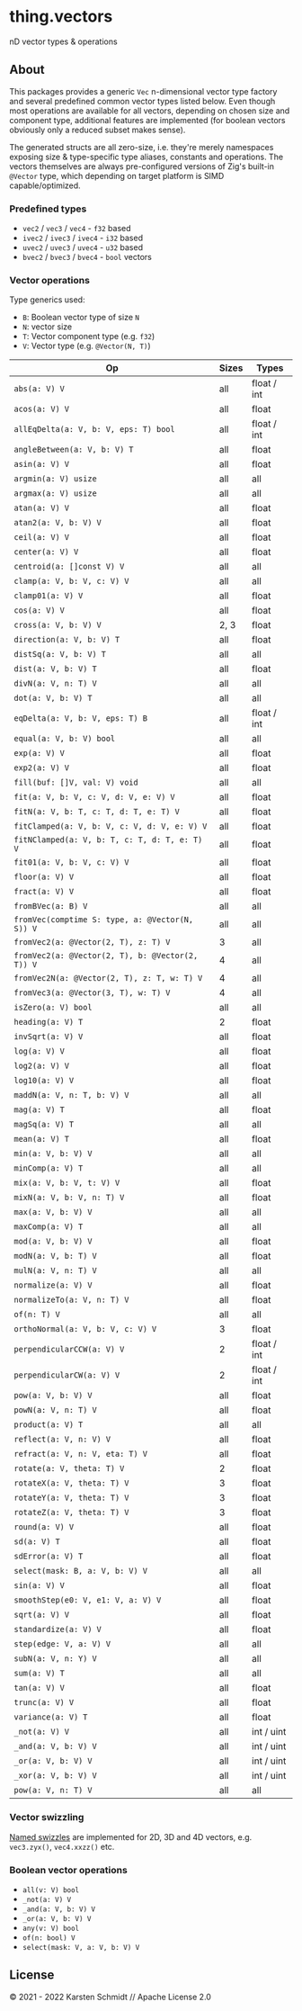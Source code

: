 # thing.vectors

nD vector types & operations

## About

This packages provides a generic `Vec` n-dimensional vector type factory and
several predefined common vector types listed below. Even though most operations
are available for all vectors, depending on chosen size and component type,
additional features are implemented (for boolean vectors obviously only a
reduced subset makes sense).

The generated structs are all zero-size, i.e. they're merely namespaces exposing
size & type-specific type aliases, constants and operations. The vectors
themselves are always pre-configured versions of Zig's built-in `@Vector` type,
which depending on target platform is SIMD capable/optimized.

### Predefined types

-   `vec2` / `vec3` / `vec4` - `f32` based
-   `ivec2` / `ivec3` / `ivec4` - `i32` based
-   `uvec2` / `uvec3` / `uvec4` - `u32` based
-   `bvec2` / `bvec3` / `bvec4` - `bool` vectors

### Vector operations

Type generics used:

-   `B`: Boolean vector type of size `N`
-   `N`: vector size
-   `T`: Vector component type (e.g. `f32`)
-   `V`: Vector type (e.g. `@Vector(N, T)`)

| Op                                               | Sizes | Types       |
| ------------------------------------------------ | ----- | ----------- |
| `abs(a: V) V`                                    | all   | float / int |
| `acos(a: V) V`                                   | all   | float       |
| `allEqDelta(a: V, b: V, eps: T) bool`            | all   | float / int |
| `angleBetween(a: V, b: V) T`                     | all   | float       |
| `asin(a: V) V`                                   | all   | float       |
| `argmin(a: V) usize`                             | all   | all         |
| `argmax(a: V) usize`                             | all   | all         |
| `atan(a: V) V`                                   | all   | float       |
| `atan2(a: V, b: V) V`                            | all   | float       |
| `ceil(a: V) V`                                   | all   | float       |
| `center(a: V) V`                                 | all   | float       |
| `centroid(a: []const V) V`                       | all   | all         |
| `clamp(a: V, b: V, c: V) V`                      | all   | all         |
| `clamp01(a: V) V`                                | all   | float       |
| `cos(a: V) V`                                    | all   | float       |
| `cross(a: V, b: V) V`                            | 2, 3  | float       |
| `direction(a: V, b: V) T`                        | all   | float       |
| `distSq(a: V, b: V) T`                           | all   | all         |
| `dist(a: V, b: V) T`                             | all   | float       |
| `divN(a: V, n: T) V`                             | all   | all         |
| `dot(a: V, b: V) T`                              | all   | all         |
| `eqDelta(a: V, b: V, eps: T) B`                  | all   | float / int |
| `equal(a: V, b: V) bool`                         | all   | all         |
| `exp(a: V) V`                                    | all   | float       |
| `exp2(a: V) V`                                   | all   | float       |
| `fill(buf: []V, val: V) void`                    | all   | all         |
| `fit(a: V, b: V, c: V, d: V, e: V) V`            | all   | float       |
| `fitN(a: V, b: T, c: T, d: T, e: T) V`           | all   | float       |
| `fitClamped(a: V, b: V, c: V, d: V, e: V) V`     | all   | float       |
| `fitNClamped(a: V, b: T, c: T, d: T, e: T) V`    | all   | float       |
| `fit01(a: V, b: V, c: V) V`                      | all   | float       |
| `floor(a: V) V`                                  | all   | float       |
| `fract(a: V) V`                                  | all   | float       |
| `fromBVec(a: B) V`                               | all   | all         |
| `fromVec(comptime S: type, a: @Vector(N, S)) V`  | all   | all         |
| `fromVec2(a: @Vector(2, T), z: T) V`             | 3     | all         |
| `fromVec2(a: @Vector(2, T), b: @Vector(2, T)) V` | 4     | all         |
| `fromVec2N(a: @Vector(2, T), z: T, w: T) V`      | 4     | all         |
| `fromVec3(a: @Vector(3, T), w: T) V`             | 4     | all         |
| `isZero(a: V) bool`                              | all   | all         |
| `heading(a: V) T`                                | 2     | float       |
| `invSqrt(a: V) V`                                | all   | float       |
| `log(a: V) V`                                    | all   | float       |
| `log2(a: V) V`                                   | all   | float       |
| `log10(a: V) V`                                  | all   | float       |
| `maddN(a: V, n: T, b: V) V`                      | all   | all         |
| `mag(a: V) T`                                    | all   | float       |
| `magSq(a: V) T`                                  | all   | all         |
| `mean(a: V) T`                                   | all   | float       |
| `min(a: V, b: V) V`                              | all   | all         |
| `minComp(a: V) T`                                | all   | all         |
| `mix(a: V, b: V, t: V) V`                        | all   | float       |
| `mixN(a: V, b: V, n: T) V`                       | all   | float       |
| `max(a: V, b: V) V`                              | all   | all         |
| `maxComp(a: V) T`                                | all   | all         |
| `mod(a: V, b: V) V`                              | all   | float       |
| `modN(a: V, b: T) V`                             | all   | float       |
| `mulN(a: V, n: T) V`                             | all   | all         |
| `normalize(a: V) V`                              | all   | float       |
| `normalizeTo(a: V, n: T) V`                      | all   | float       |
| `of(n: T) V`                                     | all   | all         |
| `orthoNormal(a: V, b: V, c: V) V`                | 3     | float       |
| `perpendicularCCW(a: V) V`                       | 2     | float / int |
| `perpendicularCW(a: V) V`                        | 2     | float / int |
| `pow(a: V, b: V) V`                              | all   | float       |
| `powN(a: V, n: T) V`                             | all   | float       |
| `product(a: V) T`                                | all   | all         |
| `reflect(a: V, n: V) V`                          | all   | float       |
| `refract(a: V, n: V, eta: T) V`                  | all   | float       |
| `rotate(a: V, theta: T) V`                       | 2     | float       |
| `rotateX(a: V, theta: T) V`                      | 3     | float       |
| `rotateY(a: V, theta: T) V`                      | 3     | float       |
| `rotateZ(a: V, theta: T) V`                      | 3     | float       |
| `round(a: V) V`                                  | all   | float       |
| `sd(a: V) T`                                     | all   | float       |
| `sdError(a: V) T`                                | all   | float       |
| `select(mask: B, a: V, b: V) V`                  | all   | all         |
| `sin(a: V) V`                                    | all   | float       |
| `smoothStep(e0: V, e1: V, a: V) V`               | all   | float       |
| `sqrt(a: V) V`                                   | all   | float       |
| `standardize(a: V) V`                            | all   | float       |
| `step(edge: V, a: V) V`                          | all   | all         |
| `subN(a: V, n: Y) V`                             | all   | all         |
| `sum(a: V) T`                                    | all   | all         |
| `tan(a: V) V`                                    | all   | float       |
| `trunc(a: V) V`                                  | all   | float       |
| `variance(a: V) T`                               | all   | float       |
| `_not(a: V) V`                                   | all   | int / uint  |
| `_and(a: V, b: V) V`                             | all   | int / uint  |
| `_or(a: V, b: V) V`                              | all   | int / uint  |
| `_xor(a: V, b: V) V`                             | all   | int / uint  |
| `pow(a: V, n: T) V`                              | all   | all         |

### Vector swizzling

[Named
swizzles](https://github.com/thi-ng/zig-thing/blob/main/vectors/src/swizzle.zig)
are implemented for 2D, 3D and 4D vectors, e.g. `vec3.zyx()`, `vec4.xxzz()` etc.

### Boolean vector operations

-   `all(v: V) bool`
-   `_not(a: V) V`
-   `_and(a: V, b: V) V`
-   `_or(a: V, b: V) V`
-   `any(v: V) bool`
-   `of(n: bool) V`
-   `select(mask: V, a: V, b: V) V`

## License

© 2021 - 2022 Karsten Schmidt // Apache License 2.0
